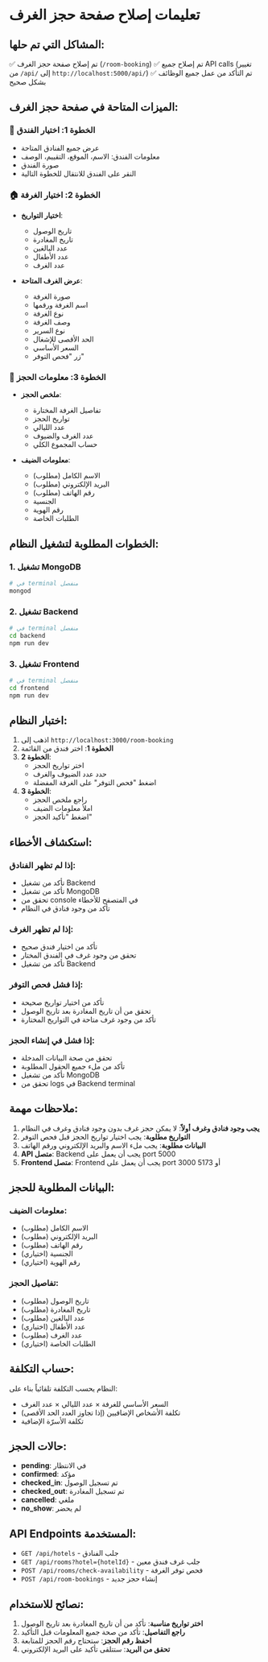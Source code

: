 # تعليمات إصلاح صفحة حجز الغرف

## المشاكل التي تم حلها:
✅ تم إصلاح صفحة حجز الغرف (`/room-booking`)
✅ تم إصلاح جميع API calls (تغيير من `/api/` إلى `http://localhost:5000/api/`)
✅ تم التأكد من عمل جميع الوظائف بشكل صحيح

## الميزات المتاحة في صفحة حجز الغرف:

### 🏨 الخطوة 1: اختيار الفندق
- عرض جميع الفنادق المتاحة
- معلومات الفندق: الاسم، الموقع، التقييم، الوصف
- صورة الفندق
- النقر على الفندق للانتقال للخطوة التالية

### 🏠 الخطوة 2: اختيار الغرفة
- **اختيار التواريخ**:
  - تاريخ الوصول
  - تاريخ المغادرة
  - عدد البالغين
  - عدد الأطفال
  - عدد الغرف

- **عرض الغرف المتاحة**:
  - صورة الغرفة
  - اسم الغرفة ورقمها
  - نوع الغرفة
  - وصف الغرفة
  - نوع السرير
  - الحد الأقصى للإشغال
  - السعر الأساسي
  - زر "فحص التوفر"

### 📝 الخطوة 3: معلومات الحجز
- **ملخص الحجز**:
  - تفاصيل الغرفة المختارة
  - تواريخ الحجز
  - عدد الليالي
  - عدد الغرف والضيوف
  - حساب المجموع الكلي

- **معلومات الضيف**:
  - الاسم الكامل (مطلوب)
  - البريد الإلكتروني (مطلوب)
  - رقم الهاتف (مطلوب)
  - الجنسية
  - رقم الهوية
  - الطلبات الخاصة

## الخطوات المطلوبة لتشغيل النظام:

### 1. تشغيل MongoDB
```bash
# في terminal منفصل
mongod
```

### 2. تشغيل Backend
```bash
# في terminal منفصل
cd backend
npm run dev
```

### 3. تشغيل Frontend
```bash
# في terminal منفصل
cd frontend
npm run dev
```

## اختبار النظام:

1. اذهب إلى `http://localhost:3000/room-booking`
2. **الخطوة 1**: اختر فندق من القائمة
3. **الخطوة 2**: 
   - اختر تواريخ الحجز
   - حدد عدد الضيوف والغرف
   - اضغط "فحص التوفر" على الغرفة المفضلة
4. **الخطوة 3**:
   - راجع ملخص الحجز
   - املأ معلومات الضيف
   - اضغط "تأكيد الحجز"

## استكشاف الأخطاء:

### إذا لم تظهر الفنادق:
- تأكد من تشغيل Backend
- تأكد من تشغيل MongoDB
- تحقق من console في المتصفح للأخطاء
- تأكد من وجود فنادق في النظام

### إذا لم تظهر الغرف:
- تأكد من اختيار فندق صحيح
- تحقق من وجود غرف في الفندق المختار
- تأكد من تشغيل Backend

### إذا فشل فحص التوفر:
- تأكد من اختيار تواريخ صحيحة
- تحقق من أن تاريخ المغادرة بعد تاريخ الوصول
- تأكد من وجود غرف متاحة في التواريخ المختارة

### إذا فشل في إنشاء الحجز:
- تحقق من صحة البيانات المدخلة
- تأكد من ملء جميع الحقول المطلوبة
- تأكد من تشغيل MongoDB
- تحقق من logs في Backend terminal

## ملاحظات مهمة:

1. **يجب وجود فنادق وغرف أولاً**: لا يمكن حجز غرف بدون وجود فنادق وغرف في النظام
2. **التواريخ مطلوبة**: يجب اختيار تواريخ الحجز قبل فحص التوفر
3. **البيانات مطلوبة**: يجب ملء الاسم والبريد الإلكتروني ورقم الهاتف
4. **API متصل**: Backend يجب أن يعمل على port 5000
5. **Frontend متصل**: Frontend يجب أن يعمل على port 3000 أو 5173

## البيانات المطلوبة للحجز:

### معلومات الضيف:
- الاسم الكامل (مطلوب)
- البريد الإلكتروني (مطلوب)
- رقم الهاتف (مطلوب)
- الجنسية (اختياري)
- رقم الهوية (اختياري)

### تفاصيل الحجز:
- تاريخ الوصول (مطلوب)
- تاريخ المغادرة (مطلوب)
- عدد البالغين (مطلوب)
- عدد الأطفال (اختياري)
- عدد الغرف (مطلوب)
- الطلبات الخاصة (اختياري)

## حساب التكلفة:

النظام يحسب التكلفة تلقائياً بناء على:
- السعر الأساسي للغرفة × عدد الليالي × عدد الغرف
- تكلفة الأشخاص الإضافيين (إذا تجاوز العدد الحد الأقصى)
- تكلفة الأسرّة الإضافية

## حالات الحجز:

- **pending**: في الانتظار
- **confirmed**: مؤكد
- **checked_in**: تم تسجيل الوصول
- **checked_out**: تم تسجيل المغادرة
- **cancelled**: ملغي
- **no_show**: لم يحضر

## API Endpoints المستخدمة:

- `GET /api/hotels` - جلب الفنادق
- `GET /api/rooms?hotel={hotelId}` - جلب غرف فندق معين
- `POST /api/rooms/check-availability` - فحص توفر الغرفة
- `POST /api/room-bookings` - إنشاء حجز جديد

## نصائح للاستخدام:

1. **اختر تواريخ مناسبة**: تأكد من أن تاريخ المغادرة بعد تاريخ الوصول
2. **راجع التفاصيل**: تأكد من صحة جميع المعلومات قبل التأكيد
3. **احفظ رقم الحجز**: ستحتاج رقم الحجز للمتابعة
4. **تحقق من البريد**: ستتلقى تأكيد على البريد الإلكتروني














